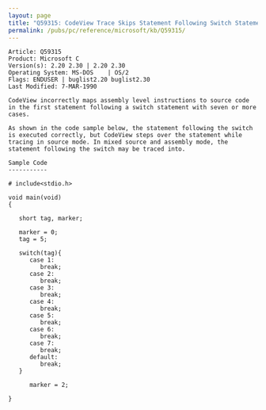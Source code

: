 ```yaml
---
layout: page
title: "Q59315: CodeView Trace Skips Statement Following Switch Statement"
permalink: /pubs/pc/reference/microsoft/kb/Q59315/
---
```


	Article: Q59315
	Product: Microsoft C
	Version(s): 2.20 2.30 | 2.20 2.30
	Operating System: MS-DOS    | OS/2
	Flags: ENDUSER | buglist2.20 buglist2.30
	Last Modified: 7-MAR-1990
	
	CodeView incorrectly maps assembly level instructions to source code
	in the first statement following a switch statement with seven or more
	cases.
	
	As shown in the code sample below, the statement following the switch
	is executed correctly, but CodeView steps over the statement while
	tracing in source mode. In mixed source and assembly mode, the
	statement following the switch may be traced into.
	
	Sample Code
	-----------
	
	# include<stdio.h>
	
	void main(void)
	{
	
	   short tag, marker;
	
	   marker = 0;
	   tag = 5;
	
	   switch(tag){
	      case 1:
	         break;
	      case 2:
	         break;
	      case 3:
	         break;
	      case 4:
	         break;
	      case 5:
	         break;
	      case 6:
	         break;
	      case 7:
	         break;
	      default:
	         break;
	   }
	
	      marker = 2;
	
	}
